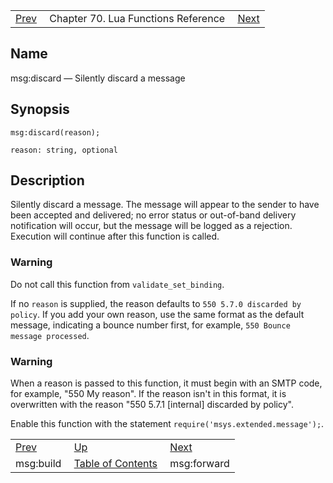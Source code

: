 |     |     |     |
| --- | --- | --- |
| [Prev](lua.ref.msg_build)  | Chapter 70. Lua Functions Reference |  [Next](lua.ref.msg_forward) |

<a name="lua.ref.msg_discard"></a>
## Name

msg:discard — Silently discard a message

<a name="idp16752976"></a>
## Synopsis

`msg:discard(reason);`

`reason: string, optional`<a name="idp16755952"></a>
## Description

Silently discard a message. The message will appear to the sender to have been accepted and delivered; no error status or out-of-band delivery notification will occur, but the message will be logged as a rejection. Execution will continue after this function is called.

### Warning

Do not call this function from `validate_set_binding`.

If no `reason` is supplied, the reason defaults to `550 5.7.0 discarded by policy`. If you add your own reason, use the same format as the default message, indicating a bounce number first, for example, `550 Bounce message processed`.

### Warning

When a reason is passed to this function, it must begin with an SMTP code, for example, "550 My reason". If the reason isn't in this format, it is overwritten with the reason "550 5.7.1 [internal] discarded by policy".

Enable this function with the statement `require('msys.extended.message');`.

|     |     |     |
| --- | --- | --- |
| [Prev](lua.ref.msg_build)  | [Up](lua.function.details) |  [Next](lua.ref.msg_forward) |
| msg:build  | [Table of Contents](index) |  msg:forward |

